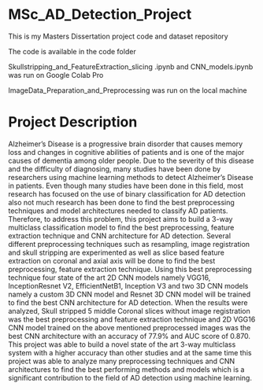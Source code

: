 # MSc_AD_Detection_Project
This is my Masters Dissertation project code and dataset repository

The code is available in the code folder

Skullstripping_and_FeatureExtraction_slicing .ipynb and CNN_models.ipynb was run on Google Colab Pro

ImageData_Preparation_and_Preprocessing was run on the local machine

# Project Description

Alzheimer’s Disease is a progressive brain disorder that causes memory loss and changes in cognitive abilities of patients and is one of the major causes of dementia among older people. Due to the severity of this disease and the difficulty of diagnosing, many studies have been done by researchers using machine learning methods to detect Alzheimer’s Disease in patients. Even though many studies have been done in this field, most research has focused on the use of binary classification for AD detection also not much research has been done to find the best preprocessing techniques and model architectures needed to classify AD patients. Therefore, to address this problem, this project aims to build a 3-way multiclass classification model to find the best preprocessing, feature extraction technique and CNN architecture for AD detection. Several different preprocessing techniques such as resampling, image registration and skull stripping are experimented as well as slice based feature extraction on coronal and axial axis will be done to find the best preprocessing, feature extraction technique. Using this best preprocessing technique four state of the art 2D CNN models namely VGG16, InceptionResnet V2, EfficientNetB1, Inception V3 and two 3D CNN models namely a custom 3D CNN model and Resnet 3D CNN model will be trained to find the best CNN architecture for AD detection. When the results were analyzed, Skull stripped 5 middle Coronal slices without image registration was the best preprocessing and feature extraction technique and 2D VGG16 CNN model trained on the above mentioned preprocessed images was the best CNN architecture with an accuracy of 77.9% and AUC score of 0.870. This project was able to build a novel state of the art 3-way multiclass system with a higher accuracy than other studies and at the same time this project was able to analyze many preprocessing techniques and CNN architectures to find the best performing methods and models which is a significant contribution to the field of AD detection using machine learning.
